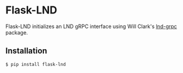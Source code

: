 # Flask-LND

Flask-LND initializes an LND gRPC interface using Will Clark's [lnd-grpc](https://github.com/willcl-ark/lnd_grpc) package.

## Installation

```
$ pip install flask-lnd
```
